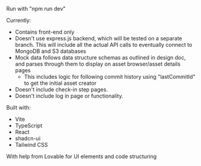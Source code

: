 Run with "npm run dev"

Currently:
- Contains front-end only
- Doesn't use express.js backend, which will be tested on a separate branch. This will include all the actual API calls to eventually connect to MongoDB and S3 databases
- Mock data follows data structure schemas as outlined in design doc, and parses through them to display on asset browser/asset details pages
  - This includes logic for following commit history using "lastCommitId" to get the initial asset creator
- Doesn't include check-in step pages.
- Doesn't include log in page or functionality.

Built with:
- Vite
- TypeScript
- React
- shadcn-ui
- Tailwind CSS

With help from Lovable for UI elements and code structuring
